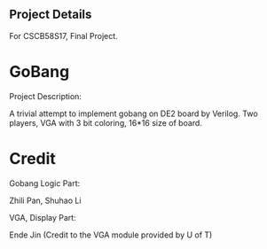 
## Project Details ##

For CSCB58S17, Final Project.

# GoBang #

Project Description: 

  A trivial attempt to implement gobang on DE2 board by Verilog. Two players, VGA with 3 bit coloring, 16*16 size of board.
  
# Credit #

Gobang Logic Part:

  Zhili Pan, Shuhao Li

VGA, Display Part:

  Ende Jin
  (Credit to the VGA module provided by U of T)
	

